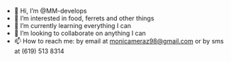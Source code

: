 - 👋 Hi, I’m @MM-develops
- 👀 I’m interested in food, ferrets and other things
- 🌱 I’m currently learning everything I can
- 💞️ I’m looking to collaborate on anything I can 
- 📫 How to reach me: by email at monicameraz98@gmail.com or by sms at (619) 513 8314

<!---
MM-develops/MM-develops is a ✨ special ✨ repository because its `README.md` (this file) appears on your GitHub profile.
You can click the Preview link to take a look at your changes.
--->
